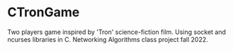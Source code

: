 # CTronGame
Two players game inspired by 'Tron' science-fiction film. Using socket and ncurses libraries in C.
Networking Algorithms class project fall 2022.
